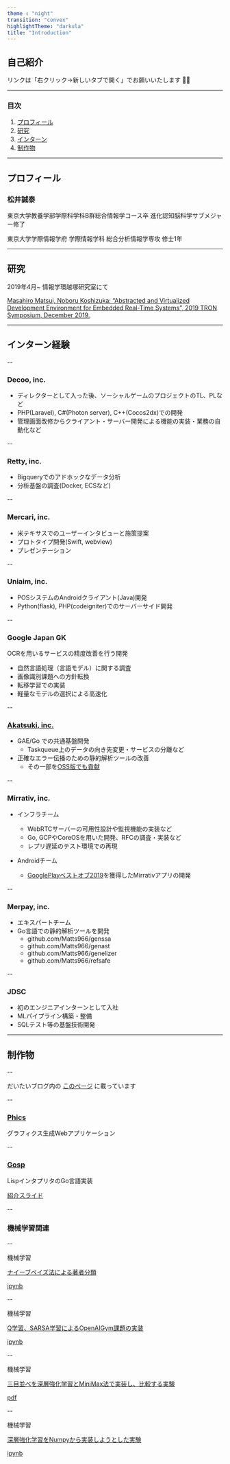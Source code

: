```yaml
---
theme : "night"
transition: "convex"
highlightTheme: "darkula"
title: "Introduction"
---
```


## 自己紹介

リンクは「右クリック→新しいタブで開く」でお願いいたします 🙇‍♂️

---

### 目次

1. [プロフィール](#/2)
2. [研究](#/3)
3. [インターン](#/4)
4. [制作物](#/5)

---

## プロフィール

### 松井誠泰

東京大学教養学部学際科学科B群総合情報学コース卒
進化認知脳科学サブメジャー修了

東京大学学際情報学府 学際情報学科 総合分析情報学専攻 修士1年

---

## 研究

2019年4月~ 情報学環越塚研究室にて

[Masahiro Matsui, Noboru Koshizuka: “Abstracted and Virtualized Development Environment for Embedded Real-Time Systems”, 2019 TRON Symposium, December 2019.](https://www.tronshow.org/2019-tron-symposium/en/2019-TRON-Symposium-Proceedings.zip)

---

## インターン経験

--

### Decoo, inc.

- ディレクターとして入った後、ソーシャルゲームのプロジェクトのTL、PLなど
- PHP(Laravel), C#(Photon server), C++(Cocos2dx)での開発
- 管理画面改修からクライアント・サーバー開発による機能の実装・業務の自動化など

--

### Retty, inc.

- Bigqueryでのアドホックなデータ分析
- 分析基盤の調査(Docker, ECSなど)

--

### Mercari, inc.

- 米テキサスでのユーザーインタビューと施策提案
- プロトタイプ開発(Swift, webview)
- プレゼンテーション

--

### Uniaim, inc.

- POSシステムのAndroidクライアント(Java)開発
- Python(flask), PHP(codeigniter)でのサーバーサイド開発

<!-- --

### Gino, inc.

Paiza

競技プログラミング問題のレビュー

[](http://atcoder.jp/users/Matts966) -->

--

### Google Japan GK

OCRを用いるサービスの精度改善を行う開発

- 自然言語処理（言語モデル）に関する調査
- 画像識別課題への方針転換
- 転移学習での実装
- 軽量なモデルの選択による高速化

--

### [Akatsuki, inc.](http://matts966.github.io/slides/aktsk-export)

- GAE/Go での共通基盤開発
  - Taskqueue上のデータの向き先変更・サービスの分離など
- 正確なエラー伝播のための静的解析ツールの改善
  - その一部を[OSS版でも貢献](http://github.com/sachaos/xerrchk/pull/2)

--

### Mirrativ, inc.

- インフラチーム
  - WebRTCサーバーの可用性設計や監視機能の実装など
  - Go, GCPやCoreOSを用いた開発、RFCの調査・実装など
  - レプリ遅延のテスト環境での再現

- Androidチーム
  - [GooglePlayベストオブ2019](https://prtimes.jp/main/html/rd/p/000000059.000033025.html)を獲得したMirrativアプリの開発

--

### Merpay, inc.

- エキスパートチーム
- Go言語での静的解析ツールを開発
  - github.com/Matts966/genssa
  - github.com/Matts966/genast
  - github.com/Matts966/genelizer
  - github.com/Matts966/refsafe

--

### JDSC

- 初のエンジニアインターンとして入社
- MLパイプライン構築・整備
- SQLテスト等の基盤技術開発

---

## 制作物

--

だいたいブログ内の [このページ](http://tech-navy.tech/portfolio/) に載っています

--

### [Phics](https://phics.tech-navy.tech/)

グラフィクス生成Webアプリケーション

--

### [Gosp](https://github.com/Matts966/gosp)

LispインタプリタのGo言語実装

[紹介スライド](https://matts966.github.io/slides/slides-src/gosp-export/#/)

--

### 機械学習関連

--

<p style="text-align:left;">機械学習</p>

[ナイーブベイズ法による著者分類](http://github.com/Matts966/pyLearningAndStats/tree/master/infoEng3)

[ipynb](http://github.com/Matts966/pyLearningAndStats/blob/master/infoEng3/WriterClassificationByNaiveBayesWithoutMyName.ipynb)

--

<p style="text-align:left;">機械学習</p>

[Q学習、SARSA学習によるOpenAIGym課題の実装](http://github.com/Matts966/pyLearningAndStats/tree/master/last_assignment)

[ipynb](http://github.com/Matts966/pyLearningAndStats/blob/master/last_assignment/%E6%9C%80%E7%B5%82%E8%AA%B2%E9%A1%8C.ipynb)

--

<p style="text-align:left;">機械学習</p>

[三目並べを深層強化学習とMiniMax法で実装し、比較する実験](http://github.com/Matts966/pyLearningAndStats/tree/master/DQN)

[pdf](http://github.com/Matts966/pyLearningAndStats/blob/master/DQN/report_sample.pdf)

--

<p style="text-align:left;">機械学習</p>

[深層強化学習をNumpyから実装しようとした実験](http://github.com/Matts966/deep-learning-from-scratch/tree/master/kaneko_lab)

[ipynb](http://github.com/Matts966/deep-learning-from-scratch/blob/master/kaneko_lab/%E6%9C%80%E7%B5%82%E6%8F%90%E5%87%BA-%E3%81%BE%E3%81%A8%E3%82%81.ipynb)
